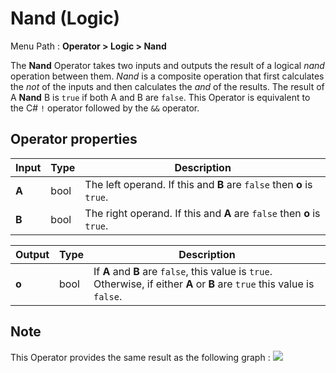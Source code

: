 # Nand (Logic)

Menu Path : **Operator > Logic > Nand**

The **Nand** Operator takes two inputs and outputs the result of a logical *nand* operation between them. *Nand* is a composite operation that first calculates the *not* of the inputs and then calculates the *and* of the results. The result of A **Nand** B is `true` if both A and B are `false`. This Operator is equivalent to the C# `!` operator followed by the `&&` operator.

## Operator properties

| **Input** | **Type** | **Description**                                              |
| --------- | -------- | ------------------------------------------------------------ |
| **A**     | bool     | The left operand. If this and **B** are `false` then **o** is `true`. |
| **B**     | bool     | The right operand. If this and **A** are `false` then **o** is `true`. |

| **Output** | **Type** | **Description**                                              |
| ---------- | -------- | ------------------------------------------------------------ |
| **o**      | bool     | If **A** and **B** are `false`, this value is `true`. Otherwise, if either **A** or **B** are `true` this value is `false`. |

## Note

This Operator provides the same result as the following graph :
![](Images/Operator-NandComparisonGraph.png)
